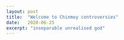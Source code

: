 ```yaml
---
layout: post
title:  "Welcome to Chinmoy controversies"
date:   2020-06-25
excerpt: "inseparable unrealised god"
---
```

